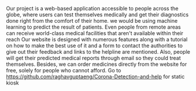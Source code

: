 Our project is a web-based application accessible to people across the globe, where users can test themselves medically and get their diagnostics done right from the comfort of their home. we would be using machine learning to predict the result of patients. Even people from remote areas can receive world-class medical facilities that aren't available within their reach Our website is designed with numerous features along with a tutorial on how to make the best use of it and a form to contact the authorities to give out their feedback and links to the helpline are mentioned. Also, people will get their predicted medical reports through email so they could treat themselves. Besides, we can order medicines directly from the website for free, solely for people who cannot afford. Go to https://github.com/raghavguptaeng/Corona-Detection-and-help for static kiosk
